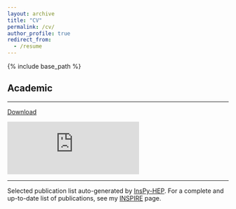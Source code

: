 ```yaml
---
layout: archive
title: "CV"
permalink: /cv/
author_profile: true
redirect_from:
  - /resume
---
```


{% include base_path %}


## Academic
---

[Download](https://mhostert.github.io/files/academic_CV.pdf)

<embed src="https://drive.google.com/viewerng/viewer?embedded=true&url=https://mhostert.github.io/files/academic_CV.pdf" height="120" type="application/pdf" target="_blank"/>

<!-- <iframe src="http://docs.google.com/gview?url=https://mhostert.github.io/files/academic_CV.pdf&embedded=true" 
style="width:600px; height:500px;" frameborder="0"></iframe> -->


<!-- ## Professional
---

[Download](https://mhostert.github.io/files/professional_CV.pdf)

<embed src="https://drive.google.com/viewerng/viewer?embedded=true&url=https://mhostert.github.io/files/professional_CV.pdf" height="120" type="application/pdf" target="_blank"/> -->

<!-- <iframe src="http://docs.google.com/gview?url=https://mhostert.github.io/files/professional_CV.pdf&embedded=true" 
style="width:600px; height:500px;" frameborder="0"></iframe> -->

---

Selected publication list auto-generated by [InsPy-HEP](https://github.com/mhostert/inspy-hep).
For a complete and up-to-date list of publications, see my [INSPIRE](https://inspirehep.net/authors/1621061?ui-citation-summary=true) page.

<!-- TeX template for the minimal CV <a href="https://mhostert.github.io/files/cv_template.tex">here</a>. -->


<p>
<script>
 var lastmod = new Date(document.lastModified);
 var lastmodClean =('0' + (lastmod.getMonth()+1)).slice(-2) + "/" +  ('0' + lastmod.getDate()).slice(-2)+ "/" + lastmod.getFullYear().toString().substr(-2);
 document.write("Last updated on " + lastmodClean + ".");
</script>
</p>